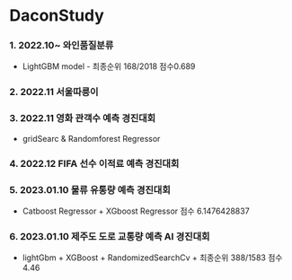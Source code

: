 # DaconStudy

### 1. 2022.10~ 와인품질분류 
- LightGBM model - 최종순위 168/2018 점수0.689

### 2. 2022.11 서울따릉이

### 3. 2022.11 영화 관객수 예측 경진대회 
- gridSearc & Randomforest Regressor

### 4. 2022.12 FIFA 선수 이적료 예측 경진대회

### 5. 2023.01.10 물류 유통량 예측 경진대회 
- Catboost Regressor + XGboost Regressor 점수 6.1476428837

### 6. 2023.01.10 제주도 도로 교통량 예측 AI 경진대회 
- lightGbm + XGBoost + RandomizedSearchCv +  최종순위 388/1583 점수 4.46


